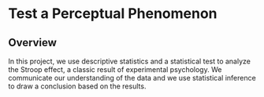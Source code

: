 # Test a Perceptual Phenomenon

## Overview

In this project, we use descriptive statistics and a statistical test to analyze the Stroop effect, a classic
result of experimental psychology. We communicate our understanding of the data and we use statistical
inference to draw a conclusion based on the results.
